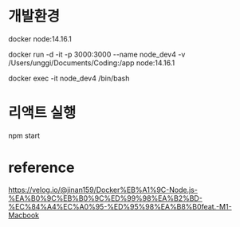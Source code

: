 # 개발환경
docker node:14.16.1

docker run -d -it -p 3000:3000 --name node_dev4 -v /Users/unggi/Documents/Coding:/app node:14.16.1

docker exec -it node_dev4 /bin/bash

# 리액트 실행

npm start

#


# reference

https://velog.io/@jinan159/Docker%EB%A1%9C-Node.js-%EA%B0%9C%EB%B0%9C%ED%99%98%EA%B2%BD-%EC%84%A4%EC%A0%95-%ED%95%98%EA%B8%B0feat.-M1-Macbook